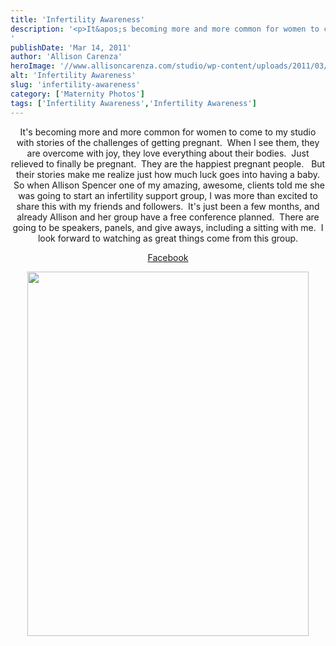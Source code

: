 ```yaml
---
title: 'Infertility Awareness'
description: '<p>It&apos;s becoming more and more common for women to come to my studio with stories of the challenges of getting [&hellip;]</p>
'
publishDate: 'Mar 14, 2011'
author: 'Allison Carenza'
heroImage: '//www.allisoncarenza.com/studio/wp-content/uploads/2011/03/img217-694x900.jpg'
alt: 'Infertility Awareness'
slug: 'infertility-awareness'
category: ['Maternity Photos']
tags: ['Infertility Awareness','Infertility Awareness']
---
```


<p style="text-align: center;">It&apos;s becoming more and more common for women to come to my studio with stories of the challenges of getting pregnant.  When I see them, they are overcome with joy, they love everything about their bodies.  Just relieved to finally be pregnant.  They are the happiest pregnant people.   But their stories make me realize just how much luck goes into having a baby.  So when Allison Spencer one of my amazing, awesome, clients told me she was going to start an infertility support group, I was more than excited to share this with my friends and followers.  It&apos;s just been a few months, and already Allison and her group have a free conference planned.  There are going to be speakers, panels, and give aways, including a sitting with me.  I look forward to watching as great things come from this group.</p>
<p style="text-align: center;"><a href="http://www.facebook.com/pages/Kansas-City-Infertility-Awareness/161714753875691?ref=ts">Facebook</a></p>
<p style="text-align: center;"><a rel="attachment wp-att-2077" href="http://www.allisoncarenza.com/archives/2076/img217"><img class="aligncenter size-large wp-image-2077" title="img217" src="http://www.allisoncarenza.com/studio/wp-content/uploads/2011/03/img217-694x900.jpg" alt="" width="450" height="583" /></a></p>
